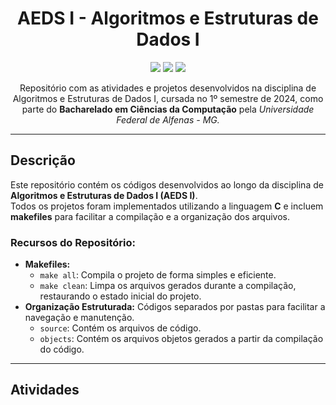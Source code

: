 <h1 align='center'>AEDS I - Algoritmos e Estruturas de Dados I </h1>

<p align='center'> 
  <img loading='lazy' src="https://img.shields.io/badge/Language-gray?style=flat-square&logo=c&logoColor=white&labelColor=blue"/>
  <img loading='lazy' src="https://img.shields.io/badge/Status-Finalizado-green"/>
  <img loading='lazy' src="https://img.shields.io/badge/License-MIT-blue?style=flat-square"/>
</p>

<p align="center">
  Repositório com as atividades e projetos desenvolvidos na disciplina de Algoritmos e Estruturas de Dados I, cursada no 1º semestre de 2024, 
  como parte do <strong>Bacharelado em Ciências da Computação</strong> pela <em>Universidade Federal de Alfenas - MG.</em>
</p>

---

## Descrição

Este repositório contém os códigos desenvolvidos ao longo da disciplina de **Algoritmos e Estruturas de Dados I (AEDS I)**.  
Todos os projetos foram implementados utilizando a linguagem **C** e incluem **makefiles** para facilitar a compilação e a organização dos arquivos. 

### Recursos do Repositório:
- **Makefiles:**  
  - `make all`: Compila o projeto de forma simples e eficiente.  
  - `make clean`: Limpa os arquivos gerados durante a compilação, restaurando o estado inicial do projeto.
- **Organização Estruturada:** Códigos separados por pastas para facilitar a navegação e manutenção.
  - `source`: Contém os arquivos de código.
  - `objects`: Contém os arquivos objetos gerados a partir da compilação do código.
---

<h2>Atividades</h2>

